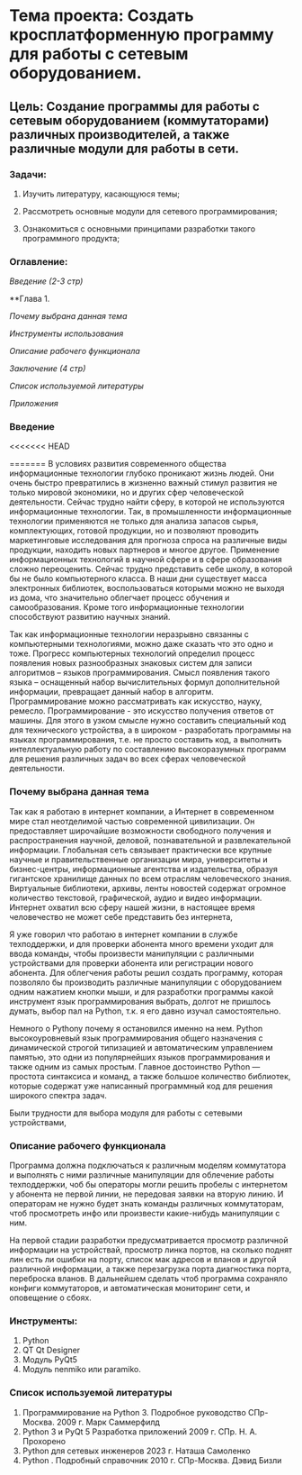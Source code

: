 # **Тема проекта**:  Создать кросплатформенную программу для работы с сетевым оборудованием.
## **Цель**: Создание программы для работы с сетевым оборудованием (коммутаторами) различных производителей, а также различные модули для работы в сети.  

### **Задачи**:   

1. Изучить литературу, касающуюся темы;    

2. Рассмотреть основные модули для сетевого программирования; 

3. Ознакомиться с основными принципами разработки такого программного продукта; 




### **Оглавление**:    

_Введение (2-3 стр)_ 

**Глава 1. 

_Почему выбрана данная тема_

_Инструменты использования_

_Описание рабочего функционала_

_Заключение (4 стр)_ 

_Список используемой литературы_ 

_Приложения_

### **Введение**
<<<<<<< HEAD

=======
В условиях развития современного общества информационные технологии глубоко проникают жизнь людей. 
Они очень быстро превратились в жизненно важный стимул развития не только мировой экономики, но 
и других сфер человеческой деятельности. Сейчас трудно найти сферу, в которой не используются 
информационные технологии. Так, в промышленности информационные технологии применяются не только 
для анализа запасов сырья, комплектующих, готовой продукции, но и позволяют проводить маркетинговые 
исследования для прогноза спроса на различные виды продукции, находить новых партнеров и многое другое.
Применение информационных технологий в научной сфере и в сфере образования сложно переоценить. 
Сейчас трудно представить себе школу, в которой бы не было компьютерного класса. В наши дни 
существует масса электронных библиотек, воспользоваться которыми можно не выходя из дома, что 
значительно облегчает процесс обучения и самообразования. Кроме того информационные технологии 
способствуют развитию научных знаний. 

Так как информационные технологии неразрывно связанны с компьютерными технологиями, 
можно даже сказать что это одно и тоже. Прогресс компьютерных технологий определил процесс 
появления новых разнообразных знаковых систем для записи алгоритмов – языков программирования. 
Смысл появления такого языка – оснащенный набор вычислительных формул дополнительной информации, 
превращает данный набор в алгоритм. Программирование можно рассматривать как искусство, науку, 
ремесло. Программирование - это искусство получения ответов от машины. Для этого в узком смысле 
нужно составить специальный код для технического устройства, а в широком - разработать программы 
на языках программирования, т.е. не просто составить код, а выполнить интеллектуальную работу по
составлению высокоразумных программ для решения различных задач во всех сферах человеческой
деятельности.

### **Почему выбрана данная тема**

Так как я работаю в интернет компании, а Интернет в современном мире стал неотделимой частью 
современной цивилизации. Он предоставляет широчайшие возможности 
свободного получения и распространения научной, деловой, познавательной и развлекательной информации.
Глобальная сеть связывает практически все крупные научные и правительственные организации мира, 
университеты и бизнес-центры, информационные агентства и издательства, образуя гигантское хранилище 
данных по всем отраслям человеческого знания. Виртуальные библиотеки, архивы, ленты новостей содержат
огромное количество текстовой, графической, аудио и видео информации. 
Интернет охватил всю сферу нашей жизни, в настоящее время человечество не может себе представить без 
интернета, 

Я уже говорил что работаю в интернет компании в службе техподдержки, и для проверки абонента много времени 
уходит для ввода команды, чтобы произвести манипуляции с различными устройствами для проверки абонента
или регистрации нового абонента. Для облегчения работы решил создать программу, которая позволяло бы
 производить различные манипуляции с оборудованием одним нажатием кнопки мыши, и для разработки программы 
какой инструмент  язык программирования выбрать, долгот не пришлось думать, выбор пал на Python, т.к.
я его давно изучал самостоятельно. 

Немного о Pythony почему я остановился именно на нем. Python высокоуровневый язык программирования 
общего назначения с динамической строгой типизацией и автоматическим управлением памятью, это одни из 
популярнейших языков программирования и также одним из самых простым. Главное достоинство Python — 
простота синтаксиса и команд, а также большое количество библиотек, которые содержат уже написанный 
программный код для решения широкого спектра задач.


Были трудности для выбора модуля для работы с сетевыми устройствами, 
### Описание рабочего функционала

Программа должна подключаться к различным моделям коммутатора и выполнять 
с ними различные манипуляции для облечение работы техподдержки, чоб бы операторы 
могли решить пробелы с интернетом у абонента не первой линии, не передовая заявки на вторую линию.
И операторам не нужно будет знать команды различных коммутаторам, чтоб просмотреть инфо или 
произвести какие-нибудь манипуляции с ним.

На первой стадии разработки предусматривается просмотр различной информации на устройствай, 
просмотр линка портов, на сколько поднят лин есть ли ошибки на порту, список мак адресов и вланов 
и другой различной информации, а также перезагрузка порта диагностика порта, переброска вланов.
В дальнейшем сделать чтоб программа сохраняло конфиги коммутаторов, и автоматическая мониторинг сети,
и оповещение о сбоях.

### **Инструменты**:

1. Python
2. QT Qt Designer
2. Модуль PyQt5
3. Модуль nenmiko или paramiko.


### Список используемой литературы
1. Программирование на Python 3. Подробное руководство СПр-Москва. 2009 г. Марк Саммерфилд
2. Python 3 и PyQt 5 Разработка приложений 2009 г. СПр. Н. А. Прохорено
3. Python для сетевых инженеров 2023 г. Наташа Самоленко
4. Python . Подробный справочник 2010 г. СПр-Москва. Дэвид Бизли

